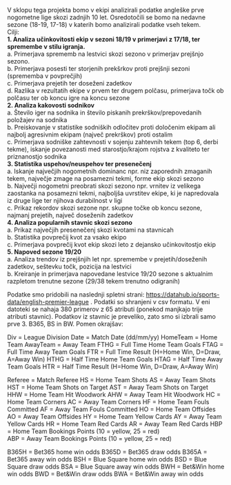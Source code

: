 V sklopu tega projekta bomo v ekipi analizirali podatke angleške prve nogometne lige skozi zadnjih 10 let. Osredotočili se bomo na nedavne sezone (18-19, 17-18) v katerih bomo analizirali podatke vseh tekem. <br>
Cilji: <br>
 <b>1. Analiza učinkovitosti ekip v sezoni 18/19 v primerjavi z 17/18, ter spremembe v stilu igranja. </b><br>
       a. Primerjava sprememb na lestvici skozi sezono v primerjav prejšnjo sezono. <br>
       b. Primerjava posesti ter storjenih prekšrkov proti prejšnji sezoni (sprememba v povprečjih) <br>
       c. Primerjava prejetih ter doseženi zadetkov <br>
       d. Razlika v rezultatih ekipe v prvem ter drugem polčasu, primerjava točk ob polčasu ter ob koncu igre na koncu sezone <br>
 <b>2. Analiza kakovosti sodnikov </b><br>
       a. Število iger na sodnika in število piskanih prekrškov/prepovedanih položajev na sodnika <br>
       b. Preiskovanje v statistike sodniških odločitev proti določenim ekipam ali najbolj agresivnim ekipam (največ prekrškov) proti               ostalim <br>
       c. Primerjava sodniške zahtevnosti v sojenju zahtevnih tekem (top 6, derbi tekme), iskanje povezanosti med starostjo/krajom                 rojstva z kvaliteto ter priznanostjo sodnika <br>
 <b>3. Statistika uspehov/neuspehov ter presenečenj </b><br>
       a. Iskanje največjih nogometnih dominanc npr. niz zaporednih zmaganih tekem, največje zmage na posamezni tekmi, forme ekip skozi             sezono <br>
       b. Največji nogometni preobrati skozi sezono npr. vrnitev iz velikega zaostanka na posamezni tekmi, najboljša uvrstitev ekipe, ki           je napredovala iz druge lige ter njihova durabilnost v ligi <br>
       c. Prikaz rekordov skozi sezone npr. skupne točke ob koncu sezone, najmanj prejetih, največ doseženih zadetkov <br>
 <b>4. Analiza popularnih stavnic skozi sezono </b><br>
       a. Prikaz največjih presenečenj skozi kvotami na stavnicah <br>
       b. Statistika povprečij kvot za vsako ekipo <br>
       c. Primerjava povprečij kvot ekip skozi leto z dejansko učinkovitostjo ekip <br>
 <b>5. Napoved sezone 19/20 </b><br>
       a. Analiza trendov iz prejšnjih let npr. spremembe v prejetih/doseženih zadetkov, seštevku točk, pozicija na lestvici <br>
       b. Kreiranje in primerjava napovedane lestvice 19/20 sezone s aktualnim razpletom trenutne sezone (29/38 tekem trenutno odigranih) <br>
   
   
   
   
   
   
Podatke smo pridobili na naslednji spletni strani: https://datahub.io/sports-data/english-premier-league .
Podatki so shranjeni v csv formatu. V eni datoteki se nahaja 380 primerov z 65 atributi (ponekod manjkajo trije atributi stavnic).
Podatkov iz stavnic je preveliko, zato smo si izbrali samo prve 3. B365, BS in BW.
Pomen okrajšav:

Div = League Division
Date = Match Date (dd/mm/yy)
HomeTeam = Home Team
AwayTeam = Away Team
FTHG = Full Time Home Team Goals
FTAG = Full Time Away Team Goals
FTR = Full Time Result (H=Home Win, D=Draw, A=Away Win)
HTHG = Half Time Home Team Goals
HTAG = Half Time Away Team Goals
HTR = Half Time Result (H=Home Win, D=Draw, A=Away Win)

Referee = Match Referee
HS = Home Team Shots
AS = Away Team Shots
HST = Home Team Shots on Target
AST = Away Team Shots on Target
HHW = Home Team Hit Woodwork
AHW = Away Team Hit Woodwork
HC = Home Team Corners
AC = Away Team Corners
HF = Home Team Fouls Committed
AF = Away Team Fouls Committed
HO = Home Team Offsides
AO = Away Team Offsides
HY = Home Team Yellow Cards
AY = Away Team Yellow Cards
HR = Home Team Red Cards
AR = Away Team Red Cards
HBP = Home Team Bookings Points (10 = yellow, 25 = red)  
ABP = Away Team Bookings Points (10 = yellow, 25 = red)

B365H = Bet365 home win odds
B365D = Bet365 draw odds
B365A = Bet365 away win odds
BSH = Blue Square home win odds
BSD = Blue Square draw odds
BSA = Blue Square away win odds
BWH = Bet&Win home win odds
BWD = Bet&Win draw odds
BWA = Bet&Win away win odds
